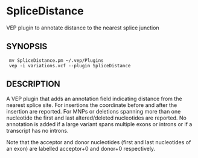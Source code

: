 # SpliceDistance
VEP plugin to annotate distance to the nearest splice junction

## SYNOPSIS
     
     mv SpliceDistance.pm ~/.vep/Plugins
     vep -i variations.vcf --plugin SpliceDistance

## DESCRIPTION

A VEP plugin that adds an annotation field indicating distance from the
nearest splice site. For insertions the coordinate before and after the 
insertion are reported. For MNPs or deletions spanning more than one
nucleotide the first and last altered/deleted nucleotides are reported.
No annotation is added if a large variant spans multiple exons or introns
or if a transcript has no introns. 

Note that the acceptor and donor nucleotides (first and last nucleotides of an
exon) are labelled acceptor+0 and donor+0 respectively.
